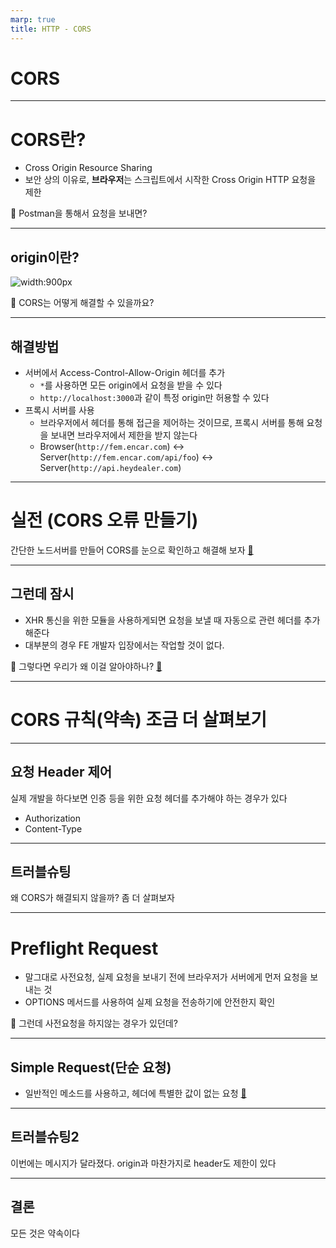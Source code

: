 ```yaml
---
marp: true
title: HTTP - CORS
---
```


# CORS

---

# CORS란?

- Cross Origin Resource Sharing
- 보안 상의 이유로, **브라우저**는 스크립트에서 시작한 Cross Origin HTTP 요청을 제한


🤔 Postman을 통해서 요청을 보내면?

---

## origin이란?

![width:900px](https://blog.kakaocdn.net/dn/bUkGz3/btrrDc1fc2i/3c2iituuPHnrjdY2tkM03k/img.png)

🤔 CORS는 어떻게 해결할 수 있을까요?

---

## 해결방법

- 서버에서 Access-Control-Allow-Origin 헤더를 추가
  - `*`를 사용하면 모든 origin에서 요청을 받을 수 있다
  - `http://localhost:3000`과 같이 특정 origin만 허용할 수 있다
- 프록시 서버를 사용
  - 브라우저에서 헤더를 통해 접근을 제어하는 것이므로, 프록시 서버를 통해 요청을 보내면 브라우저에서 제한을 받지 않는다
  - Browser(`http://fem.encar.com`) ↔️ Server(`http://fem.encar.com/api/foo`) ↔️ Server(`http://api.heydealer.com`)

---

# 실전 (CORS 오류 만들기)

간단한 노드서버를 만들어 CORS를 눈으로 확인하고 해결해 보자 [🔗](https://codesandbox.io/s/flamboyant-morning-hpidh3?file=/src/App.js)

---

## 그런데 잠시

- XHR 통신을 위한 모듈을 사용하게되면 요청을 보낼 때 자동으로 관련 헤더를 추가해준다
- 대부분의 경우 FE 개발자 입장에서는 작업할 것이 없다.

🤔 그렇다면 우리가 왜 이걸 알아야하나? [🔗](https://developer.mozilla.org/ko/docs/Web/HTTP/CORS)

---

# CORS 규칙(약속) 조금 더 살펴보기

---

## 요청 Header 제어

실제 개발을 하다보면 인증 등을 위한 요청 헤더를 추가해야 하는 경우가 있다

- Authorization
- Content-Type

---

## 트러블슈팅

왜 CORS가 해결되지 않을까? 좀 더 살펴보자

---

# Preflight Request

- 말그대로 사전요청, 실제 요청을 보내기 전에 브라우저가 서버에게 먼저 요청을 보내는 것
- OPTIONS 메서드를 사용하여 실제 요청을 전송하기에 안전한지 확인

🤔 그런데 사전요청을 하지않는 경우가 있던데?

---

## Simple Request(단순 요청)

- 일반적인 메소드를 사용하고, 헤더에 특별한 값이 없는 요청 [🔗](https://developer.mozilla.org/ko/docs/Web/HTTP/CORS#%EB%8B%A8%EC%88%9C_%EC%9A%94%EC%B2%ADsimple_requests)

---

## 트러블슈팅2

이번에는 메시지가 달라졌다. origin과 마찬가지로 header도 제한이 있다

---

## 결론

모든 것은 약속이다
